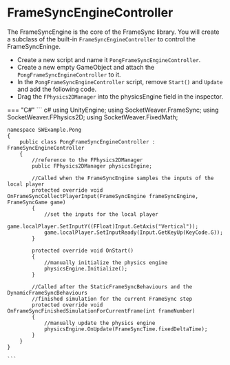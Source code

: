 # **FrameSyncEngineController**

The FrameSyncEngine is the core of the FrameSync library. You will create a subclass of the built-in `FrameSyncEngineController` to control the FrameSyncEninge.

- Create a new script and name it `PongFrameSyncEngineController`.
- Create a new empty GameObject and attach the `PongFrameSyncEngineController` to it.
- In the `PongFrameSyncEngineController` script, remove `Start()` and `Update` and add the following code.
- Drag the `FPhysics2DManager` into the physicsEngine field in the inspector.

=== "C#"
    ``` c#
    using UnityEngine;
    using SocketWeaver.FrameSync;
    using SocketWeaver.FPhysics2D;
    using SocketWeaver.FixedMath;

    namespace SWExample.Pong
    {
        public class PongFrameSyncEngineController : FrameSyncEngineController
        {
            //reference to the FPhysics2DManager
            public FPhysics2DManager physicsEngine;

            //Called when the FrameSyncEngine samples the inputs of the local player
            protected override void OnFrameSyncCollectPlayerInput(FrameSyncEngine frameSyncEngine, FrameSyncGame game)
            {
                //set the inputs for the local player
                game.localPlayer.SetInputY((FFloat)Input.GetAxis("Vertical"));
                game.localPlayer.SetInputReady(Input.GetKeyUp(KeyCode.G));
            }

            protected override void OnStart()
            {
                //manually initialize the physics engine
                physicsEngine.Initialize();
            }

            //Called after the StaticFrameSyncBehaviours and the DynamicFrameSyncBehaviours
            //finished simulation for the current FrameSync step
            protected override void OnFrameSyncFinishedSimulationForCurrentFrame(int frameNumber)
            {
                //manually update the physics engine
                physicsEngine.OnUpdate(FrameSyncTime.fixedDeltaTime);
            }
        }
    }

    ```